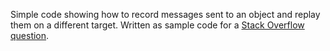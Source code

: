 Simple code showing how to record messages sent to an object and replay them
on a different target. Written as sample code for a [Stack Overflow question][1].

[1]: http://stackoverflow.com/questions/10739956
